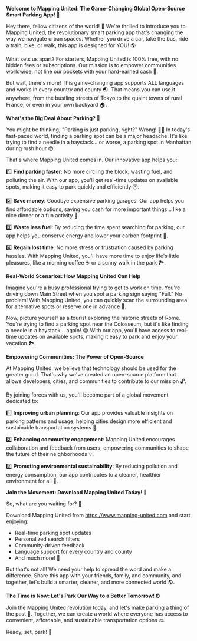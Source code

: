 **Welcome to Mapping United: The Game-Changing Global Open-Source Smart Parking App! 🚀**

Hey there, fellow citizens of the world! 👋 We're thrilled to introduce you to Mapping United, the revolutionary smart parking app that's changing the way we navigate urban spaces. Whether you drive a car, take the bus, ride a train, bike, or walk, this app is designed for YOU! 🌎

What sets us apart? For starters, Mapping United is 100% free, with no hidden fees or subscriptions. Our mission is to empower communities worldwide, not line our pockets with your hard-earned cash 💸.

But wait, there's more! This game-changing app supports ALL languages and works in every country and county 🌏. That means you can use it anywhere, from the bustling streets of Tokyo to the quaint towns of rural France, or even in your own backyard 🏠.

**What's the Big Deal About Parking? 🚗**

You might be thinking, "Parking is just parking, right?" Wrong! 🙅‍♂️ In today's fast-paced world, finding a parking spot can be a major headache. It's like trying to find a needle in a haystack... or worse, a parking spot in Manhattan during rush hour 😳.

That's where Mapping United comes in. Our innovative app helps you:

1️⃣ **Find parking faster**: No more circling the block, wasting fuel, and polluting the air. With our app, you'll get real-time updates on available spots, making it easy to park quickly and efficiently 🕒.

2️⃣ **Save money**: Goodbye expensive parking garages! Our app helps you find affordable options, saving you cash for more important things... like a nice dinner or a fun activity 💸.

3️⃣ **Waste less fuel**: By reducing the time spent searching for parking, our app helps you conserve energy and lower your carbon footprint 🌿.

4️⃣ **Regain lost time**: No more stress or frustration caused by parking hassles. With Mapping United, you'll have more time to enjoy life's little pleasures, like a morning coffee ☕️ or a sunny walk in the park 🏞️.

**Real-World Scenarios: How Mapping United Can Help**

Imagine you're a busy professional trying to get to work on time. You're driving down Main Street when you spot a parking sign saying "Full." No problem! With Mapping United, you can quickly scan the surrounding area for alternative spots or reserve one in advance 📅.

Now, picture yourself as a tourist exploring the historic streets of Rome. You're trying to find a parking spot near the Colosseum, but it's like finding a needle in a haystack... again! 😂 With our app, you'll have access to real-time updates on available spots, making it easy to park and enjoy your vacation 🏞️.

**Empowering Communities: The Power of Open-Source**

At Mapping United, we believe that technology should be used for the greater good. That's why we've created an open-source platform that allows developers, cities, and communities to contribute to our mission 🔓.

By joining forces with us, you'll become part of a global movement dedicated to:

1️⃣ **Improving urban planning**: Our app provides valuable insights on parking patterns and usage, helping cities design more efficient and sustainable transportation systems 🌆.

2️⃣ **Enhancing community engagement**: Mapping United encourages collaboration and feedback from users, empowering communities to shape the future of their neighborhoods 💡.

3️⃣ **Promoting environmental sustainability**: By reducing pollution and energy consumption, our app contributes to a cleaner, healthier environment for all 🌿.

**Join the Movement: Download Mapping United Today! 📲**

So, what are you waiting for? 🤔

Download Mapping United from https://www.mapping-united.com and start enjoying:

* Real-time parking spot updates
* Personalized search filters
* Community-driven feedback
* Language support for every country and county
* And much more! 🔮

But that's not all! We need your help to spread the word and make a difference. Share this app with your friends, family, and community, and together, let's build a smarter, cleaner, and more connected world 🌎.

**The Time is Now: Let's Park Our Way to a Better Tomorrow! ⏰**

Join the Mapping United revolution today, and let's make parking a thing of the past 🚫. Together, we can create a world where everyone has access to convenient, affordable, and sustainable transportation options 🔜.

Ready, set, park! 🎉